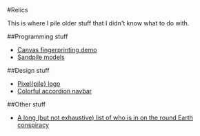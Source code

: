 ---
---

#Relics

This is where I pile older stuff that I didn't know what to do with.

##Programming stuff
* [Canvas fingerprinting demo](2016/canvas-fingerprinting)
* [Sandpile models](2016/sandpiles)

##Design stuff
* [Pixel{pile} logo](2014/pixelpile-logo)
* [Colorful accordion navbar](2014/accordion-nav)

##Other stuff
* [A long (but not exhaustive) list of who is in on the round Earth conspiracy](2017/round-earth.md)
